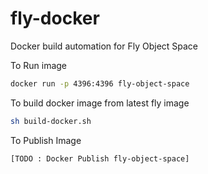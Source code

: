 # fly-docker
Docker build automation for Fly Object Space


To Run image 

```bash
docker run -p 4396:4396 fly-object-space 
```


To build docker image from latest fly image

```bash
sh build-docker.sh 
```


To Publish Image

```bash
[TODO : Docker Publish fly-object-space] 
```
